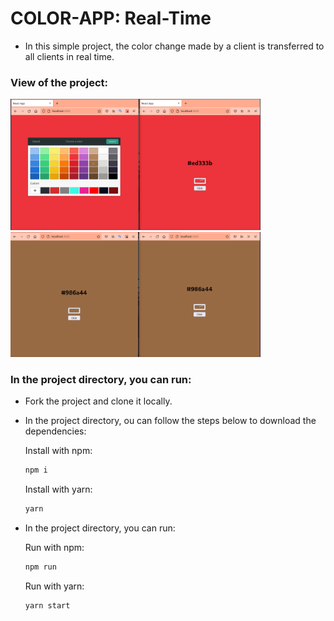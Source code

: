 # COLOR-APP: Real-Time
- In this simple project, the color change made by a client is transferred to all clients in real time.

### View of the project:
<span><img src="./client/public/one.png" width="400px"/></span>
<span><img src="./client/public/two.png" width="400px"/></span>

### In the project directory, you can run:

- Fork the project and clone it locally.
- In the project directory, ou can follow the steps below to download the dependencies:

  Install with npm:

  ```sh
  npm i
  ```

  Install with yarn:

  ```sh
  yarn
  ```

- In the project directory, you can run:

  Run with npm:

  ```sh
  npm run
  ```

  Run with yarn:

  ```sh
  yarn start
  ```
